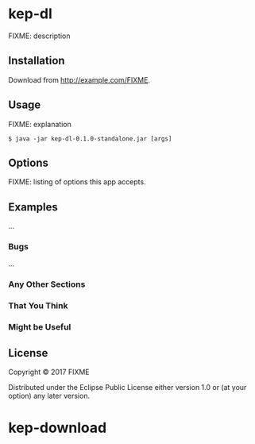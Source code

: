 # kep-dl

FIXME: description

## Installation

Download from http://example.com/FIXME.

## Usage

FIXME: explanation

    $ java -jar kep-dl-0.1.0-standalone.jar [args]

## Options

FIXME: listing of options this app accepts.

## Examples

...

### Bugs

...

### Any Other Sections
### That You Think
### Might be Useful

## License

Copyright © 2017 FIXME

Distributed under the Eclipse Public License either version 1.0 or (at
your option) any later version.
# kep-download
